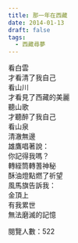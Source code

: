 ```yaml
---
title: 那一年在西藏
date: 2014-01-13
draft: false
tags:
  - 西藏尋夢
---
```

看白雲  
才看清了我自己  
看山川  
才看見了西藏的美麗  
聽山歌  
才聽醉了我自己  
看山泉  
清澈無邊  
雄鷹唱著說：  
你記得我嗎？  
轉絰筒轉蓍神秘  
酥油燈點燃了祈望  
風馬旗告訴我：  
金頂上  
有我累世  
無法磨滅的記憶  


閱覽人數：522
